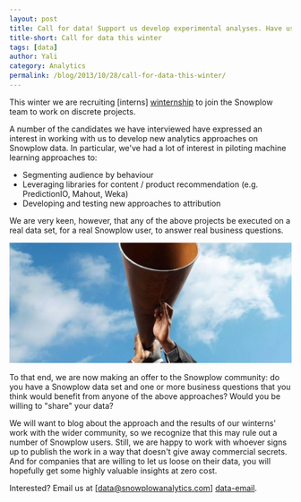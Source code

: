 ```yaml
---
layout: post
title: Call for data! Support us develop experimental analyses. Have us help you answer your toughest business questions.
title-short: Call for data this winter
tags: [data]
author: Yali
category: Analytics
permalink: /blog/2013/10/28/call-for-data-this-winter/
---
```


This winter we are recruiting [interns] [winternship] to join the Snowplow team to work on discrete projects.

A number of the candidates we have interviewed have expressed an interest in working with us to develop new analytics approaches on Snowplow data. In particular, we've had a lot of interest in piloting machine learning approaches to:

* Segmenting audience by behaviour
* Leveraging libraries for content / product recommendation (e.g. PredictionIO, Mahout, Weka)
* Developing and testing new approaches to attribution

We are very keen, however, that any of the above projects be executed on a real data set, for a real Snowplow user, to answer real business questions.

![call-for-data][call]

To that end, we are now making an offer to the Snowplow community: do you have a Snowplow data set and one or more business questions that you think would benefit from anyone of the above approaches? Would you be willing to "share" your data?

We will want to blog about the approach and the results of our winterns' work with the wider community, so we recognize that this may rule out a number of Snowplow users. Still, we are happy to work with whoever signs up to publish the work in a way that doesn't give away commercial secrets. And for companies that are willing to let us loose on their data, you will hopefully get some highly valuable insights at zero cost.

Interested? Email us at [data@snowplowanalytics.com] [data-email].

[winternship]: http://snowplowanalytics.com/blog/2013/10/07/announcing-our-winter-open-source-internship-program/
[call]: /assets/img/blog/2013/10/call.jpg
[data-email]: mailto:data@snowplowanalytics.com

